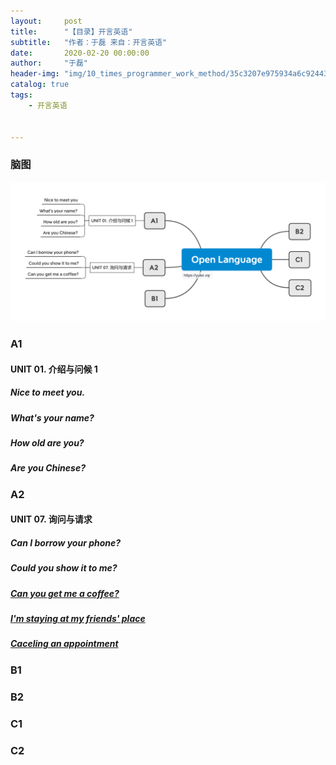 ```yaml
---
layout:     post
title:      "【目录】开言英语"
subtitle:   "作者：于磊 来自：开言英语"
date:       2020-02-20 00:00:00
author:     "于磊"
header-img: "img/10_times_programmer_work_method/35c3207e975934a6c92443f1ec156f29.jpg"
catalog: true
tags:
    - 开言英语


---
```


### 脑图

![mindful_directory](/img/open_language/index.png)



### A1

#### UNIT 01. 介绍与问候 1

##### Nice to meet you.

##### What's your name?

##### How old are you?

##### Are you Chinese?



### A2

#### UNIT 07. 询问与请求

##### Can I borrow your phone?

##### Could you show it to me?

##### [Can you get me a coffee?](https://yulei.vip/2020/06/17/coffee/)

##### [I'm staying at my friends' place](https://yulei.vip/2020/06/19/place/)

##### [Caceling an appointment](https://yulei.vip/2020/06/20/appointment/)



### B1



### B2



### C1



### C2








































